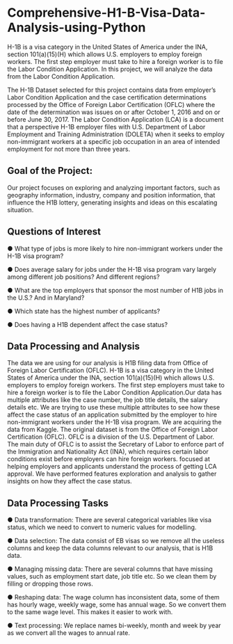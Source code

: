 # Comprehensive-H1-B-Visa-Data-Analysis-using-Python
H-1B is a visa category in the United States of America under the INA, section 101(a)(15)(H) which allows U.S. employers to employ foreign workers. The first step employer must take to hire a foreign worker is to file the Labor Condition Application. In this project, we will analyze the data from the Labor Condition Application.

The H-1B Dataset selected for this project contains data from employer’s Labor Condition
Application and the case certification determinations processed by the Office of Foreign
Labor Certification (OFLC) where the date of the determination was issues on or after
October 1, 2016 and on or before June 30, 2017.
The Labor Condition Application (LCA) is a document that a perspective H-1B employer
files with U.S. Department of Labor Employment and Training Administration (DOLETA)
when it seeks to employ non-immigrant workers at a specific job occupation in an area of
intended employment for not more than three years.

## Goal of the Project:

Our project focuses on exploring and analyzing important factors, such as geography
information, industry, company and position information, that influence the H1B lottery,
generating insights and ideas on this escalating situation.

## Questions of Interest
● What type of jobs is more likely to hire non-immigrant workers under the H-1B visa
program?

● Does average salary for jobs under the H-1B visa program vary largely among different job
positions? And different regions?

● What are the top employers that sponsor the most number of H1B jobs in the U.S.? And in
Maryland?

● Which state has the highest number of applicants?

● Does having a H1B dependent affect the case status?

## Data Processing and Analysis

The data we are using for our analysis is H1B filing data from Office of Foreign Labor Certification
(OFLC). H-1B is a visa category in the United States of America under the INA, section
101(a)(15)(H) which allows U.S. employers to employ foreign workers. The first step employers must
take to hire a foreign worker is to file the Labor Condition Application.Our data has multiple attributes
like the case number, the job title details, the salary details etc. We are trying to use these multiple
attributes to see how these affect the case status of an application submitted by the employer to hire
non-immigrant workers under the H-1B visa program.
We are acquiring the data from Kaggle. The original dataset is from the Office of Foreign Labor
Certification (OFLC). OFLC is a division of the U.S. Department of Labor. The main duty of OFLC is
to assist the Secretary of Labor to enforce part of the Immigration and Nationality Act (INA), which
requires certain labor conditions exist before employers can hire foreign workers. focused at helping employers and applicants understand the process of getting LCA approval. We have performed features exploration and analysis to gather insights on how they affect the case status.

## Data Processing Tasks
● Data transformation: There are several categorical variables like visa status, which we
need to convert to numeric values for modelling.

● Data selection: The data consist of EB visas so we remove all the useless columns and
keep the data columns relevant to our analysis, that is H1B data.

● Managing missing data: There are several columns that have missing values, such as
employment start date, job title etc. So we clean them by filling or dropping those rows.

● Reshaping data: The wage column has inconsistent data, some of them has hourly
wage, weekly wage, some has annual wage. So we convert them to the same wage
level. This makes it easier to work with.

● Text processing: We replace names bi-weekly, month and week by year as we convert
all the wages to annual rate.
